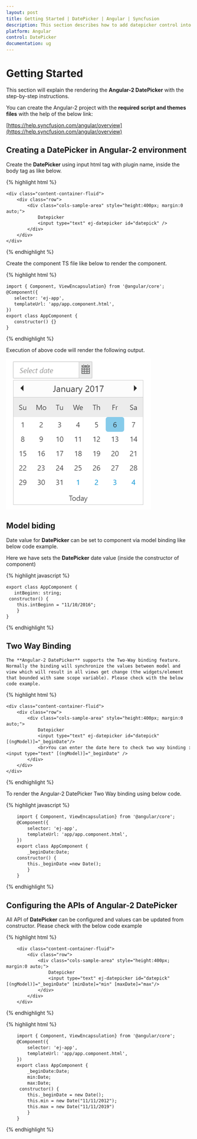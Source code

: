 ```yaml
---
layout: post
title: Getting Started | DatePicker | Angular | Syncfusion
description: This section describes how to add datepicker control into application and describes how to configure data binding support.
platform: Angular
control: DatePicker
documentation: ug
---
```


# Getting Started

This section will explain the rendering the **Angular-2 DatePicker** with the step-by-step instructions.

You can create the Angular-2 project with the **required script and themes files** with the help of the below link:

[https://help.syncfusion.com/angular/overview](https://help.syncfusion.com/angular/overview)


## Creating a DatePicker in Angular-2 environment

Create the **DatePicker** using input html tag with plugin name, inside the body tag as like below.

{% highlight html %}

    <div class="content-container-fluid">
        <div class="row">
            <div class="cols-sample-area" style="height:400px; margin:0 auto;">
                Datepicker
                <input type="text" ej-datepicker id="datepick" />
            </div>
        </div>
    </div>

{% endhighlight %}

Create the component TS file like below to render the component.

{% highlight html %}

    import { Component, ViewEncapsulation} from '@angular/core';
    @Component({
       selector: 'ej-app',
       templateUrl: 'app/app.component.html',
    })
    export class AppComponent {
       constructor() {}
    }

{% endhighlight %}

Execution of above code will render the following output.

![Angular datepicker control](gettingstarted_images\gettingstarted_img1.png)

## Model biding

Date value for **DatePicker** can be set to component via model binding like below code example.

Here we have sets the **DatePicker** date value (inside the constructor of component)

{% highlight javascript %}

    export class AppComponent {
       intBeginn: string;
     constructor() {
        this.intBeginn = "11/10/2016";
        }
    }

{% endhighlight %}

## Two Way Binding  

    The **Angular-2 DatePicker** supports the Two-Way binding feature. Normally the binding will synchronize the values between model and view which will result in all views get change (the widgets/element that bounded with same scope variable). Please check with the below code example.
                              
{% highlight html %}

    <div class="content-container-fluid">
        <div class="row">
            <div class="cols-sample-area" style="height:400px; margin:0 auto;">
                Datepicker
                <input type="text" ej-datepicker id="datepick"  [(ngModel)]="_beginDate"/>
                <br>You can enter the date here to check two way binding :<input type="text" [(ngModel)]="_beginDate" />
            </div>            
        </div>
    </div>
 
{% endhighlight %}

To render the Angular-2 DatePicker Two Way binding using below code.

{% highlight javascript %}

        import { Component, ViewEncapsulation} from '@angular/core';
        @Component({
            selector: 'ej-app',
            templateUrl: 'app/app.component.html',
        })
        export class AppComponent {
            _beginDate:Date;
        constructor() {
            this._beginDate =new Date();   
            }
        }

{% endhighlight %}

## Configuring the APIs of Angular-2 DatePicker 

All API of **DatePicker** can be configured and values can be updated from constructor. Please check with the below code example

{% highlight html %}

        <div class="content-container-fluid">
            <div class="row">
                <div class="cols-sample-area" style="height:400px; margin:0 auto;">
                    Datepicker
                    <input type="text" ej-datepicker id="datepick"  [(ngModel)]="_beginDate" [minDate]="min" [maxDate]="max"/>             
                </div>            
            </div>
        </div>

{% endhighlight %}

{% highlight html %}

        import { Component, ViewEncapsulation} from '@angular/core';
        @Component({
            selector: 'ej-app',
            templateUrl: 'app/app.component.html',
        })
        export class AppComponent {
            _beginDate:Date;
            min:Date;
            max:Date;
         constructor() {
            this._beginDate = new Date();   
            this.min = new Date("11/11/2012");
            this.max = new Date("11/11/2019")
            }
        }

{% endhighlight %}




